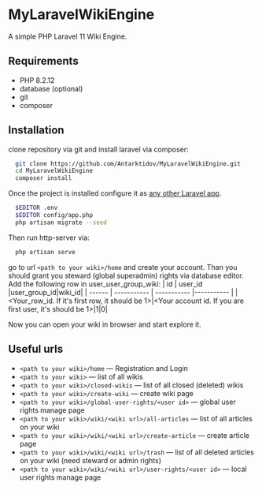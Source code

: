 
# MyLaravelWikiEngine
A simple PHP Laravel 11 Wiki Engine.

## Requirements
* PHP 8.2.12
* database (optional)
* git
* composer

## Installation
clone repository via git and install laravel via composer:
```bash
  git clone https://github.com/Antarktidov/MyLaravelWikiEngine.git
  cd MyLaravelWikiEngine
  composer install
```
Once the project is installed configure it as [any other Laravel app](https://laravel.com/docs/11.x/installation#initial-configuration).
```bash
  $EDITOR .env
  $EDITOR config/app.php
  php artisan migrate --seed
```
Then run http-server via:
```bash
  php artisan serve
```
go to url `<path to your wiki>/home`
and create your account.
Than you should grant you steward (global superadmin) rights via database editor.
Add the following row in user_user_group_wiki:
| id | user_id |user_group_id|wiki_id|
| ------ | ----------- | ----------- |----------- |
| <Your_row_id. If it's first row, it should be 1>|<Your account id. If you are first user, it's should be 1>|1|0|

Now you can open your wiki in browser and start explore it.

## Useful urls
* `<path to your wiki>/home` — Registration and Login
* `<path to your wiki>` — list of all wikis
* `<path to your wiki>/closed-wikis` — list of all closed (deleted) wikis
* `<path to your wiki>/create-wiki` — create wiki page
* `<path to your wiki>/global-user-rights/<user id>` — global user rights manage page
* `<path to your wiki>/wiki/<wiki url>/all-articles` — list of all articles on your wiki
* `<path to your wiki>/wiki/<wiki url>/create-article` — create article page
* `<path to your wiki>/wiki/<wiki url>/trash` — list of all deleted articles on your wiki (need steward or admin rights)
* `<path to your wiki>/wiki/<wiki url>/user-rights/<user id>` — local user rights manage page
